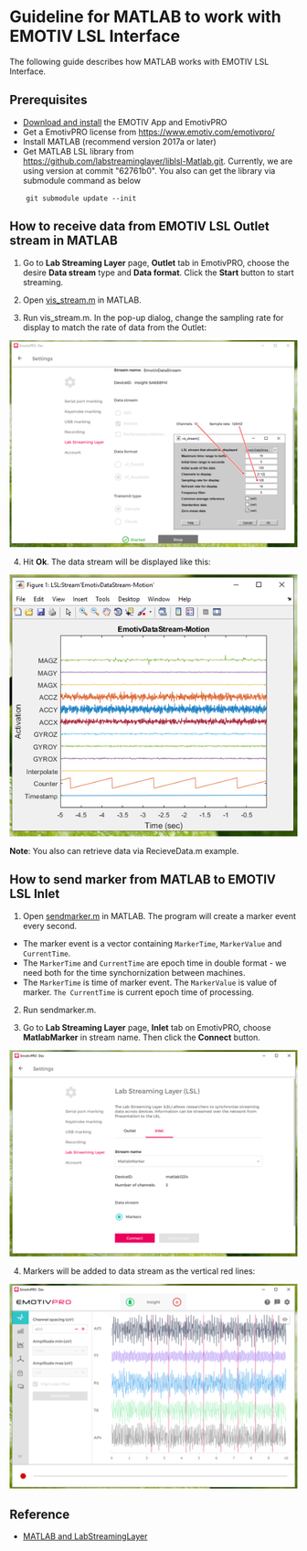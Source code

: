 # Guideline for MATLAB to work with EMOTIV LSL Interface

The following guide describes how MATLAB works with EMOTIV LSL Interface.

## Prerequisites
* [Download and install](https://www.emotiv.com/developer/) the EMOTIV App and EmotivPRO
* Get a EmotivPRO license from https://www.emotiv.com/emotivpro/
* Install MATLAB (recommend version 2017a or later)
* Get MATLAB LSL library from https://github.com/labstreaminglayer/liblsl-Matlab.git. Currently, we are using version at commit "62761b0". You also can get the library via submodule command as below
```
    git submodule update --init
```

## How to receive data from EMOTIV LSL Outlet stream in MATLAB

1. Go to **Lab Streaming Layer** page, **Outlet** tab in EmotivPRO, choose the desire **Data stream** type and **Data format**.
Click the **Start** button to start streaming.

2. Open [vis_stream.m](./vis_stream.m) in MATLAB.

3. Run vis_stream.m. In the pop-up dialog, change the sampling rate for display to match the rate of data from the Outlet:
<p align="center">
  <img src="https://github.com/Emotiv/labstreaminglayer/blob/emotiv-lsl/docs/images/matlab-vistream-config.png">
</p>

4. Hit **Ok**. The data stream will be displayed like this:
<p align="center">
  <img src="https://github.com/Emotiv/labstreaminglayer/blob/emotiv-lsl/docs/images/matlab-vistream-result.png">
</p>

**Note**: You also can retrieve data via RecieveData.m example.

## How to send marker from MATLAB to EMOTIV LSL Inlet

1. Open [sendmarker.m](./sendmarker.m) in MATLAB. The program will create a marker event every second.
  * The marker event is a vector containing `MarkerTime`, `MarkerValue` and `CurrentTime`.
  * The `MarkerTime` and `CurrentTime` are epoch time in double format - we need both for the time synchornization between machines.
  * The `MarkerTime` is time of marker event. The `MarkerValue` is value of marker. `The CurrentTime` is current epoch time of processing. 

2. Run sendmarker.m.

3. Go to **Lab Streaming Layer** page, **Inlet** tab on EmotivPRO, choose **MatlabMarker** in stream name. Then click the **Connect** button.
<p align="center">
  <img src="https://github.com/Emotiv/labstreaminglayer/blob/emotiv-lsl/docs/images/matlab-inlet-config.png">
</p>

4. Markers will be added to data stream as the vertical red lines:
<p align="center">
  <img src="https://github.com/Emotiv/labstreaminglayer/blob/emotiv-lsl/docs/images/marker-added.png">
</p>

## Reference

* [MATLAB and LabStreamingLayer](https://github.com/labstreaminglayer/liblsl-Matlab/)

